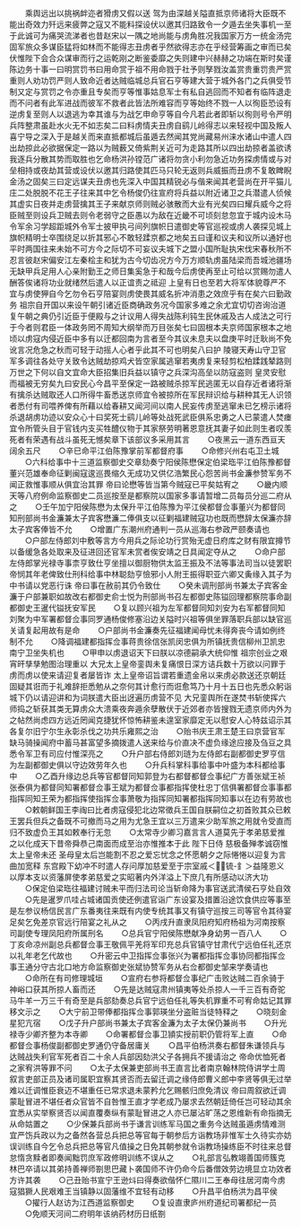 <!-- { "loadSidebar": true } -->
　　乘舆远出以挑祸衅迩者猾虏又假以送  驾为由深越关隘直抵京师诸将大臣既不能出奇效力歼远来疲弊之寇又不能料探设伏以邀其归路致令一夕遁去坐失事机一至于此诚可为痛哭流涕者也昔赵宋以一隅之地尚能与虏角胜况我国家万方一统金汤完固军旅众多谋臣猛将如林而不能得志丑虏者乎然欲得志亦在乎经营筹画之审而已矣伏惟陛下会合众谋审而行之运乾刚之断鉴委靡之失则建中兴赫赫之功端在斯时矣谨陈边务十事一曰明赏罚书曰用命赏于祖不用命戮于社予则孥戮汝盖赏贵重罚贵严赏重则人劝功罚严则人致命近者达贼临城总兵官石亨等建大营于城外各门之兵俱受节制又定与赏罚之令亦重且专矣而亨等惟事姑息军士有私自逃回而不知者有临阵退走而不问者有此军进战而彼军不救者此皆法所难容而亨等始终不戮一人以徇臣恐设有逆虏复至则人以退逃为幸其谁与为战乞申命亨等自今凡若此者即斩以徇则号令严明兵阵整肃虽赴水火无不如志矣二曰料虏情夫丑虏自鹞儿岭得志以来轻视中国及叛人喜宁导之深入于是越关而来直抵都城后虽遁去然闻其党尚藏易州涞水诸山中遣人四出劫掠此必欲据保定一路以为贼薮又倚紫荆关近可为走路其所以四出劫掠者盖欲诱我逐兵分散其势而取胜也乞命杨洪孙镗范广诸将勿贪小利勿急近功务探虏情或与对垒相持或夜劫其营或设伏以邀其归路使其匹马只轮无返则兵威振而丑虏不复敢睥睨金汤之固矣三曰定远谋夫丑虏也先深入中国其精锐必与偕来闻其老营尚在开平猫儿庄二处脱脱不花王子往来其中乞令杨俊仍往宣府将兵益以附近诸卫之兵潜遣人侦候其虚实日夜并走虏营擒其王子来献京师则贼必骇散而大业有光矣四曰耀兵威今之将臣贼至则设兵卫贼去则令老弱守之臣愚以为敌在近畿不可顷刻怠忽宜于城内设木马令军余习学超距城外令军士披甲执弓间列旗帜日遣御史等官巡视或虏人袭探见城上旗帜精明士卒围绕足以折其邪心不敢轻蹂京都之地矣五曰谨和议夫和议所以通好也平时两国往来未始不可方今之际切不可妄议夫城下之盟小国所耻执宋伐宋春秋所不忍言彼赵宋偏安江左秦桧主和犹为古今切齿况方今万方顺轨虏虽陆梁而吾城池疆场无缺甲兵足用人心亲附勤王之师日集奚急于和哉今后虏使再至止可给以赏赐勿遣人酬答俟诸将功业就绪然后遣人以正谊责之祗迎  上皇有日也至若大将军体貌尊严不宜与虏使狎自今乞勿令石亨陪宴则虏使畏其威名折冲消患之效庶乎有在矣六曰勤政务  祖宗自开国以来设午朝引诸近臣商确政务况今国家多难之余尤宜切切咨询治道复午朝之典仍引近臣于便殿与之计议用人得失战陈利钝生民休戚及古人成法之可行于今者则君臣一体政务罔不周知大纲举而万目张矣七曰固根本夫京师国家根本之地顷以虏寇内侵近臣中多有以迁都回南为言者至今其议未息夫以盘庚平时迁耿尚不免讹言况危急之秋而可轻于动摇人心者乎此其不可也明矣八曰护  陵寝天寿山守卫官军多调往各处守关致令达贼劫掠鸡犬皆空家属逃窜若夷虏复来轻剪松柏蹂践辇路则万世之下何以自文宜命大臣招集旧兵益以镇守之兵深沟高垒以防寇盗则  皇灵安慰而福被无穷矣九曰安民心今昌平至保定一路被贼杀掠军民逃匿无以自存近者诸将渐有擒杀达贼取还人口所得牛畜悉送京师宜令被掠所在军民辩识给与耕种其无人识领者悉付有司喂养俾有所藉以给春耕又闻河间以南人民妄传虏至逃窜未已乞榜示诸将杀退胡虏功迹以安众心十曰奖死士鹞儿岭等处战死武臣俱系忠勇之人已蒙遣人焚瘗宜令所管头目于官钱内支买牲醴仪物于其家祭劳明著恩意抚其妻子如此则生者叹羡死者有荣遇有战斗虽死无憾矣章下该部议多采用其言
　　○夜黑云一道东西亘天阔余五尺
　　○辛巳命平江伯陈豫掌前军都督府事
　　○命修兴州右屯卫土城
　　○六科给事中十三道监察御史交章劾奏宁阳侯陈懋保定伯梁珤平江伯陈豫都督董兴范雄奉命征剿闽寇逡巡畏缩久无成功又供亿浩繁民心怨苦尚书金濂参赞军务不闻正救惟事顺从俱宜治其罪  帝曰论懋等皆当第今贼寇已平矣姑宥之
　　○畿内顺天等八府例命监察御史二员巡按至是都察院以国家多事请暂增二员每员分巡二府从之
　　○壬午加宁阳侯陈懋为太保升平江伯陈豫为平江侯都督佥事董兴为都督同知刑部尚书金濂兼太子宾客懋濂二俸俱支以征剿福建贼寇功也既而懋辞太保濂亦辞太子宾客俸皆不允
　　○增置广东潮州府通判一员从巡海右参政严颐奏请也
　　○户部左侍郎刘中敷等言方今用兵之际论功行赏殆无虚日府库之财有限宜撙节以备缓急各处取来及征进回还官军未赏者俟安靖之日具闻定夺从之
　　○命户部左侍郎掌光禄寺事柰亨致仕亨坐擅以御厨物供太监王振及不法等事法司当以徒罢职  帝悯其年老俾致仕刑科给事中林聪劾亨憸邪小人附王振得职亚六卿又夤缘入其子为中书请以党恶行诛  帝曰事在赦前其仍令致仕
　　○癸未调刑部尚书兼太子宾客金濂于户部兼职如故改右都御史俞士悦为刑部尚书召左都御史陈镒回理都察院事命副都御史王暹代镒抚安军民
　　○复以顾兴祖为左军都督同知刘安为右军都督同知刘聚为中军署都督佥事同罗通杨俊修塞沿边关隘时兴祖等俱坐罪落职兵部以缺官巡关请复起用故有是命
　　○户部尚书金濂奏先征福建闻母忧未得奔丧今请如例终制不允
　　○降调福建都指挥佥事蒋贵徐信张凯闵忠俱为所镇抚贵信柳州卫凯忠南宁卫坐失机也
　　○甲申以虏退诏天下曰朕以凉德嗣承大统仰惟  祖宗创业之艰宵旰孳孳勉图治理重以  大兄太上皇帝銮舆未复痛恨日深方诘兵数十万欲以问罪于虏而虏以使来请迎复者屡皆诈  太上皇帝诏旨谓若重遗金帛以来虏必款送还京朝廷固疑其诳而于礼难辞拒悉勉从之奈何其计愈行而诳愈笃乃十月十五日也先悉众躬诣城下仍以请迎讲和为词朕遣大臣出迓遍历虏营不见  大兄銮舆所在遂焚书斩使挥六师捣之斩获其类无算虏众大溃乘夜奔遁余孽散伏于近郊者亦皆搜戮无遗京师内外为之帖然尚虑四方远近罔闻克捷犹怀惊怖耕鉴未遑室家靡定无以慰安人心特兹诏示其各复尔旧宁尔生永彰杀伐之功共乐雍熙之治
　　○贻书庆王肃王楚王曰京营官军缺马骑操闻府中蓄马甚富望多摘拨遣人送来给与价直决不虚负缘途应接及刍豆之具悉令军卫有司应付惟深亮之
　　○升户部右侍郎刘琏为左侍郎右副都御史罗亨信为左副都御史俱以守边效劳年久也
　　○升兵科掌科事给事中叶盛为本科都给事中
　　○乙酉升缘边总兵等官都督同知郭登为右都督都督佥事纪广方善张斌王祯张泰俱为都督同知署都督佥事王斌为都督佥事都指挥使杜忠丁信俱署都督佥事事都指挥同知王荣为都指挥使指挥佥事萧敬为指挥同知署都指挥同知事以在边有劳故也
　　○敕朝鲜国王李祹曰比者虏寇侵犯北边常徵兵王国自朕嗣位之初首败其众已敕王罢兵但兵之备既不可撤而马之用为尤急王宜以三万遣来少助军旅之用就令受直而归不致虚负王其如敕奉行无忽
　　○太常寺少卿习嘉言言人道莫先于孝弟慈爱推之以化成天下昔帝舜恭己南面而成至治亦惟推本于此  陛下日侍  慈极备殚孝诚窃惟  太上皇帝未还  圣母皇太后岂能割不忍之爱忘忧念之怀愿朝夕之际惓惓以迎复为言曲加宽释  东宫殿下幼冲不时遣人存问厚加慈爱至于宗室戚＜锍-釒＞益隆恩义以厚本支以资藩屏使孝弟慈爱之实昭著内外洋溢上下庶几有所感动以济大功
　　○保定伯梁珤往福建讨贼未平而归法司论当斩命降为事官送武清侯石亨处自效
　　○先是暹罗爪哇占城诸国贡使还例遣官诣广东设宴及措置沿途饮食供应等事至是左参议杨信民言广东番夷往来既有内使专统其事又有镇守巡按三司等官令其待宴足矣乞免差京官远行陪宴之礼从之
　　○丙戌升直隶凤阳府知府杨祖为河南按察司副使专理凤阳府所属刑名
　　○总兵官宁阳侯陈懋献净身幼男一百八人
　　○丁亥命凉州副总兵都督佥事王敬佩平羌将军印充总兵官镇守甘肃代宁远伯任礼还京以礼年老乞代故也
　　○升密云中卫指挥佥事张兴为署都指挥佥事协同都指挥佥事王通分守古北口地方命监察御史张斌协赞军务从右佥都御史邹来学奏请也
　　○命所在有司修理城垣
　　○宣府右参将都督佥事纪广击败达贼二百余骑于神峪口获其所掠人畜而还
　　○先是达贼寇肃州镇夷等处杀掠人一千三百有奇驼马牛羊一万三千有奇至是兵部劾奏总兵官宁远伯任礼等失机罪重不可宥命姑记其罪移文示之
　　○大宁前卫带俸都指挥佥事郭瑛坐分盗赃当徒特释之
　　○晓刻金星犯亢宿
　　○戊子升户部尚书兼太子宾客金濂为太子太保仍兼尚书
　　○升光禄寺少卿齐整为本寺卿
　　○命署都督佥事卫頴实授前职仍管将军上直
　　○命都督佥事杨俊副都御史罗通仍守备居庸关
　　○昌平伯杨洪奏右都督朱谦领兵与达贼战失利官军死者百二十余人兵部因劾洪父子各拥兵不援请治之  帝命优恤死者之家宥洪等罪不问
　　○太子太保兼吏部尚书王直言比者南京翰林院侍讲学士周叙言吏部正员及诸司属职宜察其贤否而去留迁调之缘侍郎曹义郎中李贤等俱无过举难以迁调惟臣衰迈不堪重任已常求退未蒙矜允乞赐骸归庶免清议  帝曰周叙欲迁调蒙耻冒进不堪任者众官皆不自咎惟王直才学老成乃屡求去然朝廷倚任岂可轻动其余宜悉从实举察贤否以闻直覆奏纵有蒙耻冒进之人亦已屡沾旷荡之恩维新有命指摘无从命姑置之
　　○少保兼兵部尚书于谦言训练军马国之重务今达贼虽遁虏情难测宜严饬兵政以为之备然各营总兵把总等官每于朝参后方诣教场非惟军士久待实亦妨误训练自今乞令总兵把总等官凡值操之日免其朝参就令诣教场操练臣不时往来总督怠惰贪黩者即奏闻黜罚庶军政修明训练不误从之
　　○礼部言弘教翊善国师簇克林巴卒请以其弟持善禅师劄思巴藏卜袭国师不许仍命今后番僧效劳边境显立功效者方许其袭
　　○己丑贻书宣宁王逊炓曰得奏欲偕怀仁隰川二王奉母往居河南今虏寇猖獗人民艰难王当镇静以固藩维不宜轻有动移
　　○升昌平伯杨洪为昌平侯
　　○擢行人赵访为江西道监察御史
　　○复设直隶庐州府道纪司署都纪一员
　　○免顺天河间二府明年该纳药材历日纸劄
